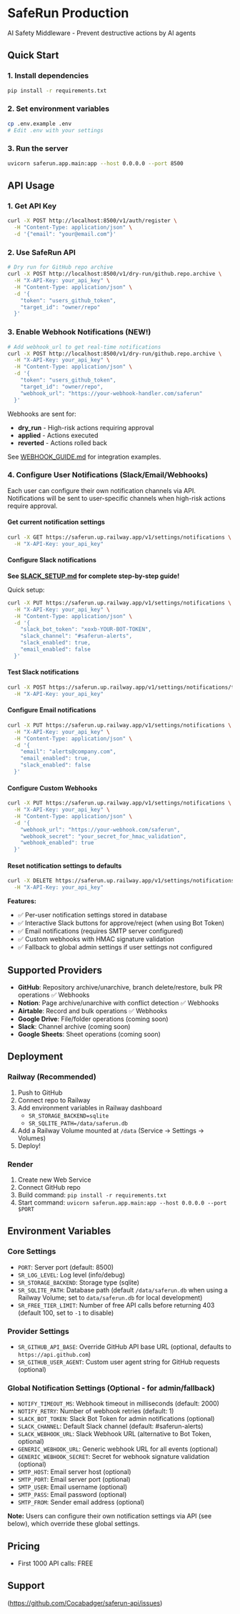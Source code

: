 # SafeRun Production

AI Safety Middleware - Prevent destructive actions by AI agents

## Quick Start

### 1. Install dependencies
```bash
pip install -r requirements.txt
```

### 2. Set environment variables
```bash
cp .env.example .env
# Edit .env with your settings
```

### 3. Run the server
```bash
uvicorn saferun.app.main:app --host 0.0.0.0 --port 8500
```

## API Usage

### 1. Get API Key
```bash
curl -X POST http://localhost:8500/v1/auth/register \
  -H "Content-Type: application/json" \
  -d '{"email": "your@email.com"}'
```

### 2. Use SafeRun API
```bash
# Dry run for GitHub repo archive
curl -X POST http://localhost:8500/v1/dry-run/github.repo.archive \
  -H "X-API-Key: your_api_key" \
  -H "Content-Type: application/json" \
  -d '{
    "token": "users_github_token",
    "target_id": "owner/repo"
  }'
```

### 3. Enable Webhook Notifications (NEW!)
```bash
# Add webhook_url to get real-time notifications
curl -X POST http://localhost:8500/v1/dry-run/github.repo.archive \
  -H "X-API-Key: your_api_key" \
  -H "Content-Type: application/json" \
  -d '{
    "token": "users_github_token",
    "target_id": "owner/repo",
    "webhook_url": "https://your-webhook-handler.com/saferun"
  }'
```

Webhooks are sent for:
- **dry_run** - High-risk actions requiring approval
- **applied** - Actions executed
- **reverted** - Actions rolled back

See [WEBHOOK_GUIDE.md](../WEBHOOK_GUIDE.md) for integration examples.

### 4. Configure User Notifications (Slack/Email/Webhooks)

Each user can configure their own notification channels via API. Notifications will be sent to user-specific channels when high-risk actions require approval.

#### Get current notification settings
```bash
curl -X GET https://saferun.up.railway.app/v1/settings/notifications \
  -H "X-API-Key: your_api_key"
```

#### Configure Slack notifications

**See [SLACK_SETUP.md](SLACK_SETUP.md) for complete step-by-step guide!**

Quick setup:
```bash
curl -X PUT https://saferun.up.railway.app/v1/settings/notifications \
  -H "X-API-Key: your_api_key" \
  -H "Content-Type: application/json" \
  -d '{
    "slack_bot_token": "xoxb-YOUR-BOT-TOKEN",
    "slack_channel": "#saferun-alerts",
    "slack_enabled": true,
    "email_enabled": false
  }'
```

#### Test Slack notifications
```bash
curl -X POST https://saferun.up.railway.app/v1/settings/notifications/test/slack \
  -H "X-API-Key: your_api_key"
```

#### Configure Email notifications
```bash
curl -X PUT https://saferun.up.railway.app/v1/settings/notifications \
  -H "X-API-Key: your_api_key" \
  -H "Content-Type: application/json" \
  -d '{
    "email": "alerts@company.com",
    "email_enabled": true,
    "slack_enabled": false
  }'
```

#### Configure Custom Webhooks
```bash
curl -X PUT https://saferun.up.railway.app/v1/settings/notifications \
  -H "X-API-Key: your_api_key" \
  -H "Content-Type: application/json" \
  -d '{
    "webhook_url": "https://your-webhook.com/saferun",
    "webhook_secret": "your_secret_for_hmac_validation",
    "webhook_enabled": true
  }'
```

#### Reset notification settings to defaults
```bash
curl -X DELETE https://saferun.up.railway.app/v1/settings/notifications \
  -H "X-API-Key: your_api_key"
```

**Features:**
- ✅ Per-user notification settings stored in database
- ✅ Interactive Slack buttons for approve/reject (when using Bot Token)
- ✅ Email notifications (requires SMTP server configured)
- ✅ Custom webhooks with HMAC signature validation
- ✅ Fallback to global admin settings if user settings not configured

## Supported Providers

- **GitHub**: Repository archive/unarchive, branch delete/restore, bulk PR operations ✅ Webhooks
- **Notion**: Page archive/unarchive with conflict detection ✅ Webhooks
- **Airtable**: Record and bulk operations ✅ Webhooks
- **Google Drive**: File/folder operations (coming soon)
- **Slack**: Channel archive (coming soon)
- **Google Sheets**: Sheet operations (coming soon)

## Deployment

### Railway (Recommended)

1. Push to GitHub
2. Connect repo to Railway
3. Add environment variables in Railway dashboard
   - `SR_STORAGE_BACKEND=sqlite`
   - `SR_SQLITE_PATH=/data/saferun.db`
4. Add a Railway Volume mounted at `/data` (Service → Settings → Volumes)
5. Deploy!

### Render

1. Create new Web Service
2. Connect GitHub repo
3. Build command: `pip install -r requirements.txt`
4. Start command: `uvicorn saferun.app.main:app --host 0.0.0.0 --port $PORT`

## Environment Variables

### Core Settings
- `PORT`: Server port (default: 8500)
- `SR_LOG_LEVEL`: Log level (info/debug)
- `SR_STORAGE_BACKEND`: Storage type (sqlite)
- `SR_SQLITE_PATH`: Database path (default `/data/saferun.db` when using a Railway Volume; set to `data/saferun.db` for local development)
- `SR_FREE_TIER_LIMIT`: Number of free API calls before returning 403 (default 100, set to `-1` to disable)

### Provider Settings
- `SR_GITHUB_API_BASE`: Override GitHub API base URL (optional, defaults to `https://api.github.com`)
- `SR_GITHUB_USER_AGENT`: Custom user agent string for GitHub requests (optional)

### Global Notification Settings (Optional - for admin/fallback)
- `NOTIFY_TIMEOUT_MS`: Webhook timeout in milliseconds (default: 2000)
- `NOTIFY_RETRY`: Number of webhook retries (default: 1)
- `SLACK_BOT_TOKEN`: Slack Bot Token for admin notifications (optional)
- `SLACK_CHANNEL`: Default Slack channel (default: #saferun-alerts)
- `SLACK_WEBHOOK_URL`: Slack Webhook URL (alternative to Bot Token, optional)
- `GENERIC_WEBHOOK_URL`: Generic webhook URL for all events (optional)
- `GENERIC_WEBHOOK_SECRET`: Secret for webhook signature validation (optional)
- `SMTP_HOST`: Email server host (optional)
- `SMTP_PORT`: Email server port (optional)
- `SMTP_USER`: Email username (optional)
- `SMTP_PASS`: Email password (optional)
- `SMTP_FROM`: Sender email address (optional)

**Note:** Users can configure their own notification settings via API (see below), which override these global settings.

## Pricing

- First 1000 API calls: FREE

## Support

(https://github.com/Cocabadger/saferun-api/issues)
